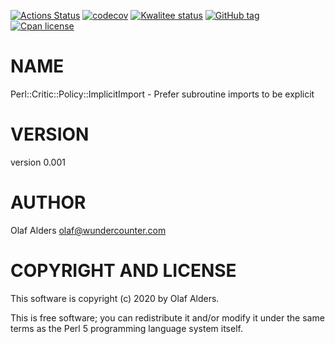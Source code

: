 [![Actions Status](https://github.com/oalders/Perl-Critic-Policy-ImplicitImport/workflows/dzil-build-and-test/badge.svg)](https://github.com/oalders/Perl-Critic-Policy-ImplicitImport/actions)
[![codecov](https://codecov.io/gh/oalders/Perl-Critic-Policy-ImplicitImport/branch/master/graph/badge.svg)](https://codecov.io/gh/oalders/Perl-Critic-Policy-ImplicitImport)
[![Kwalitee status](http://cpants.cpanauthors.org/dist/Perl-Critic-Policy-ImplicitImport.png)](https://cpants.cpanauthors.org/dist/Perl-Critic-Policy-ImplicitImport)
[![GitHub tag](https://img.shields.io/github/tag/oalders/Perl-Critic-Policy-ImplicitImport.svg)]()
[![Cpan license](https://img.shields.io/cpan/l/Perl-Critic-Policy-ImplicitImport.svg)](https://metacpan.org/release/Perl-Critic-Policy-ImplicitImport)

# NAME

Perl::Critic::Policy::ImplicitImport - Prefer subroutine imports to be explicit

# VERSION

version 0.001

# AUTHOR

Olaf Alders <olaf@wundercounter.com>

# COPYRIGHT AND LICENSE

This software is copyright (c) 2020 by Olaf Alders.

This is free software; you can redistribute it and/or modify it under
the same terms as the Perl 5 programming language system itself.
